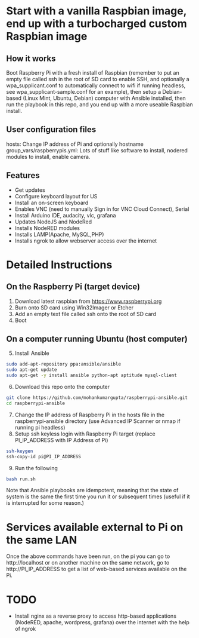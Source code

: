 # Start with a vanilla Raspbian image, end up with a turbocharged custom Raspbian image 

## How it works
Boot Raspberry Pi with a fresh install of Raspbian (remember to put an empty file called ssh in the root
of SD card to enable SSH, and optionally a wpa_supplicant.conf to automatically connect to wifi if running headless, see wpa_supplicant-sample.conf for an example), then setup a  Debian-based (Linux Mint, Ubuntu, Debian) computer with Ansible installed, then run the playbook in this 
repo, and you end up with a more useable Raspbian install.

## User configuration files
hosts: Change IP address of Pi and optionally hostname
group_vars/raspberrypis.yml: Lots of stuff like software
to install, nodered modules to install, enable camera.


## Features

- Get updates
- Configure keyboard layout for US
- Install an on-screen keyboard
- Enables VNC (need to manually Sign in for VNC Cloud Connect), Serial
- Install Arduino IDE, audacity, vlc, grafana
- Updates NodeJS and NodeRed
- Installs NodeRED modules
- Installs LAMP(Apache, MySQL,PHP)
- Installs ngrok to allow webserver access over the internet


# Detailed Instructions

## On the Raspberry Pi (target device)
1. Download latest raspbian from https://www.raspberrypi.org
2. Burn onto SD card using Win32Imager or Etcher
3. Add an empty text file called ssh onto the root
   of SD card
4. Boot

## On a computer running Ubuntu (host computer)

5. Install Ansible 
```sh
sudo add-apt-repository ppa:ansible/ansible
sudo apt-get update
sudo apt-get -y install ansible python-apt aptitude mysql-client
```

6. Download this repo onto the computer
```sh
git clone https://github.com/mohankumargupta/raspberrypi-ansible.git
cd raspberrypi-ansible
```
     
7. Change the IP address of Raspberry Pi in the hosts file in the raspberrypi-ansible directory
(use Advanced IP Scanner or nmap if running pi headless)
8. Setup ssh keyless login with Raspberry Pi target (replace PI_IP_ADDRESS with IP Address of Pi)
```sh
ssh-keygen
ssh-copy-id pi@PI_IP_ADDRESS 
```
9. Run the following
```sh 
bash run.sh
```

Note that Ansible playbooks are idempotent, meaning
that the state of system is the same the first time
you run it or subsequent times (useful if it is interrupted for some reason.)

# Services available external to Pi on the same LAN

Once the above commands have been run, on the pi
you can go to http://localhost or on another machine on the same network, go to http://PI_IP_ADDRESS to get a 
list of web-based services available on the Pi.

# TODO
- Install nginx as a reverse proxy to access http-based applications (NodeRED, apache, wordpress, grafana) over the internet with the help of ngrok


